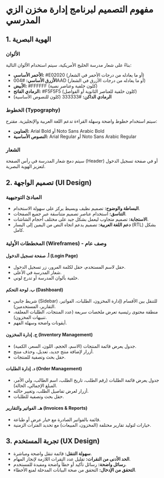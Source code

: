 # مفهوم التصميم لبرنامج إدارة مخزن الزي المدرسي

## 1. الهوية البصرية

### الألوان
بناءً على شعار مدرسة الخليج الأمريكية، سيتم استخدام الألوان التالية:
- **الأحمر الأساسي:** #E02020 (أو ما يعادله من درجات الأحمر في الشعار)
- **الأزرق الأساسي:** #004AAD (أو ما يعادله من درجات الأزرق في الشعار)
- **الأبيض:** #FFFFFF (كلون خلفية وعناصر نصية)
- **الرمادي الفاتح:** #F5F5F5 (كلون خلفية للعناصر الثانوية أو الفواصل)
- **الرمادي الداكن:** #333333 (كلون للنصوص الأساسية)

### الخطوط (Typography)
سيتم استخدام خطوط واضحة وسهلة القراءة تدعم اللغة العربية والإنجليزية. مقترح:
- **العناوين:** Arial Bold أو Noto Sans Arabic Bold
- **النصوص الأساسية:** Arial Regular أو Noto Sans Arabic Regular

### الشعار
سيتم دمج شعار المدرسة في رأس الصفحة (Header) أو في صفحة تسجيل الدخول لتعزيز الهوية البصرية.

## 2. تصميم الواجهة (UI Design)

### المبادئ التوجيهية
- **البساطة والوضوح:** تصميم نظيف وبسيط يركز على سهولة الاستخدام.
- **التناسق:** استخدام عناصر تصميم متناسقة عبر جميع الصفحات.
- **الاستجابة:** تصميم متجاوب ليعمل بشكل جيد على مختلف أحجام الشاشات.
- **دعم اللغة العربية:** تصميم يدعم اتجاه النص من اليمين إلى اليسار (RTL) بشكل كامل.

### المخططات الأولية (Wireframes) - وصف عام

#### أ. صفحة تسجيل الدخول (Login Page)
- حقل لاسم المستخدم، حقل لكلمة المرور، زر تسجيل الدخول.
- شعار المدرسة في الأعلى.
- خلفية بألوان المدرسة أو تدرج لوني.

#### ب. لوحة التحكم (Dashboard)
- شريط جانبي (Sidebar) للتنقل بين الأقسام (إدارة المخزون، الطلبات، الفواتير، التقارير، المستخدمين).
- منطقة محتوى رئيسية تعرض ملخصات سريعة (عدد المنتجات، الطلبات المعلقة، تنبيهات المخزون).
- أيقونات واضحة وسهلة الفهم.

#### ج. إدارة المخزون (Inventory Management)
- جدول يعرض قائمة المنتجات (الاسم، الحجم، اللون، السعر، الكمية).
- أزرار لإضافة منتج جديد، تعديل، وحذف منتج.
- حقل بحث وتصفية للمنتجات.

#### د. إدارة الطلبات (Order Management)
- جدول يعرض قائمة الطلبات (رقم الطلب، تاريخ الطلب، اسم الطالب، ولي الأمر، المبلغ الإجمالي، الحالة).
- أزرار لعرض تفاصيل الطلب، وتغيير حالته.
- حقل بحث وتصفية للطلبات.

#### هـ. الفواتير والتقارير (Invoices & Reports)
- قائمة بالفواتير الصادرة مع خيار عرض أو طباعة.
- خيارات لتوليد تقارير مختلفة (المخزون، المبيعات) مع تحديد الفترات الزمنية.

## 3. تجربة المستخدم (UX Design)
- **سهولة التنقل:** قائمة تنقل واضحة ومباشرة.
- **الحد الأدنى من النقرات:** تقليل عدد النقرات اللازمة لإنجاز المهام.
- **رسائل واضحة:** رسائل تأكيد أو خطأ واضحة ومفيدة للمستخدم.
- **التحقق من الإدخال:** التحقق من صحة البيانات المدخلة لمنع الأخطاء.

